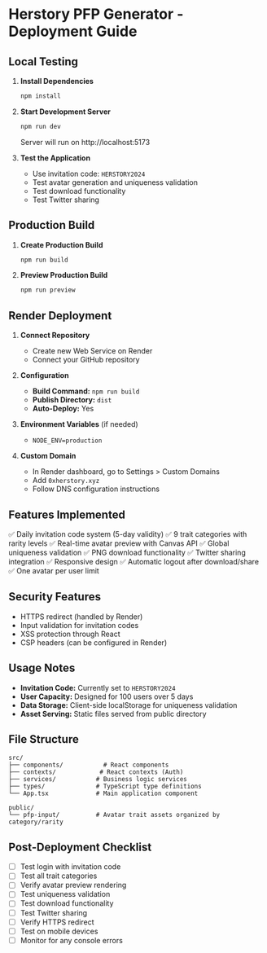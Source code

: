 # Herstory PFP Generator - Deployment Guide

## Local Testing

1. **Install Dependencies**
   ```bash
   npm install
   ```

2. **Start Development Server**
   ```bash
   npm run dev
   ```
   Server will run on http://localhost:5173

3. **Test the Application**
   - Use invitation code: `HERSTORY2024`
   - Test avatar generation and uniqueness validation
   - Test download functionality
   - Test Twitter sharing

## Production Build

1. **Create Production Build**
   ```bash
   npm run build
   ```

2. **Preview Production Build**
   ```bash
   npm run preview
   ```

## Render Deployment

1. **Connect Repository**
   - Create new Web Service on Render
   - Connect your GitHub repository

2. **Configuration**
   - **Build Command:** `npm run build`
   - **Publish Directory:** `dist`
   - **Auto-Deploy:** Yes

3. **Environment Variables** (if needed)
   - `NODE_ENV=production`

4. **Custom Domain**
   - In Render dashboard, go to Settings > Custom Domains
   - Add `0xherstory.xyz`
   - Follow DNS configuration instructions

## Features Implemented

✅ Daily invitation code system (5-day validity)
✅ 9 trait categories with rarity levels
✅ Real-time avatar preview with Canvas API
✅ Global uniqueness validation
✅ PNG download functionality
✅ Twitter sharing integration
✅ Responsive design
✅ Automatic logout after download/share
✅ One avatar per user limit

## Security Features

- HTTPS redirect (handled by Render)
- Input validation for invitation codes
- XSS protection through React
- CSP headers (can be configured in Render)

## Usage Notes

- **Invitation Code:** Currently set to `HERSTORY2024`
- **User Capacity:** Designed for 100 users over 5 days
- **Data Storage:** Client-side localStorage for uniqueness validation
- **Asset Serving:** Static files served from public directory

## File Structure

```
src/
├── components/           # React components
├── contexts/            # React contexts (Auth)
├── services/           # Business logic services
├── types/              # TypeScript type definitions
└── App.tsx             # Main application component

public/
└── pfp-input/          # Avatar trait assets organized by category/rarity
```

## Post-Deployment Checklist

- [ ] Test login with invitation code
- [ ] Test all trait categories
- [ ] Verify avatar preview rendering
- [ ] Test uniqueness validation
- [ ] Test download functionality
- [ ] Test Twitter sharing
- [ ] Verify HTTPS redirect
- [ ] Test on mobile devices
- [ ] Monitor for any console errors
